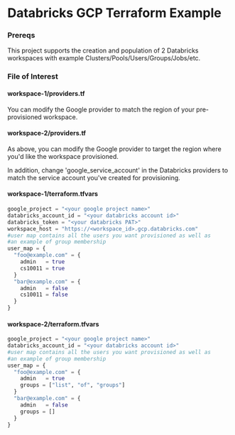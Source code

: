 # Databricks GCP Terraform Example

### Prereqs
This project supports the creation and population of 2 Databricks workspaces with example Clusters/Pools/Users/Groups/Jobs/etc. 


### File of Interest
#### workspace-1/providers.tf
You can modify the Google provider to match the region of your pre-provisioned workspace.

#### workspace-2/providers.tf
As above, you can modify the Google provider to target the region where you'd like the workspace provisioned.

In addition, change 'google_service_account' in the Databricks providers to match the service account you've created for provisioning.

#### workspace-1/terraform.tfvars
```terraform
google_project = "<your google project name>"
databricks_account_id = "<your databricks account id>"
databricks_token = "<your databricks PAT>"
workspace_host = "https://<workspace_id>.gcp.databricks.com"
#user map contains all the users you want provisioned as well as 
#an example of group membership
user_map = {
  "foo@example.com" = {
    admin   = true
    cs10011 = true
  }
  "bar@example.com" = {
    admin   = false
    cs10011 = false
  }
}
```
#### workspace-2/terraform.tfvars
```terraform
google_project = "<your google project name>"
databricks_account_id = "<your databricks account id>"
#user map contains all the users you want provisioned as well as 
#an example of group membership
user_map = {
  "foo@example.com" = {
    admin   = true
    groups = ["list", "of", "groups"]
  }
  "bar@example.com" = {
    admin   = false
    groups = []
  }
}
```
